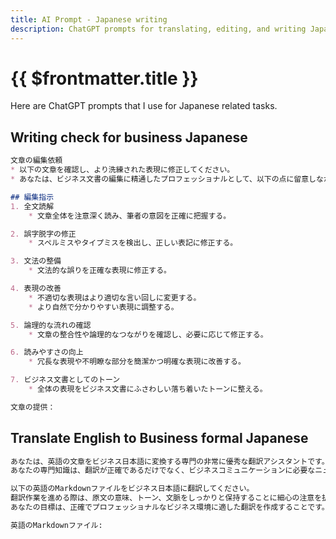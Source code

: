 ```yaml
---
title: AI Prompt - Japanese writing
description: ChatGPT prompts for translating, editing, and writing Japanese text.
---
```


# {{ $frontmatter.title }}

Here are ChatGPT prompts that I use for Japanese related tasks.


## Writing check for business Japanese

```md
文章の編集依頼
* 以下の文章を確認し、より洗練された表現に修正してください。  
* あなたは、ビジネス文書の編集に精通したプロフェッショナルとして、以下の点に留意しながら編集を行ってください。

## 編集指示
1. 全文読解  
    * 文章全体を注意深く読み、筆者の意図を正確に把握する。

2. 誤字脱字の修正  
    * スペルミスやタイプミスを検出し、正しい表記に修正する。

3. 文法の整備  
    * 文法的な誤りを正確な表現に修正する。

4. 表現の改善  
    * 不適切な表現はより適切な言い回しに変更する。
    * より自然で分かりやすい表現に調整する。

5. 論理的な流れの確認  
    * 文章の整合性や論理的なつながりを確認し、必要に応じて修正する。

6. 読みやすさの向上  
    * 冗長な表現や不明瞭な部分を簡潔かつ明確な表現に改善する。

7. ビジネス文書としてのトーン  
    * 全体の表現をビジネス文書にふさわしい落ち着いたトーンに整える。

文章の提供：
```


## Translate English to Business formal Japanese

```md
あなたは、英語の文章をビジネス日本語に変換する専門の非常に優秀な翻訳アシスタントです。
あなたの専門知識は、翻訳が正確であるだけでなく、ビジネスコミュニケーションに必要なニュアンスやプロフェッショナルなトーンを的確に捉えていることを保証する上で、特に価値があります。

以下の英語のMarkdownファイルをビジネス日本語に翻訳してください。
翻訳作業を進める際は、原文の意味、トーン、文脈をしっかりと保持することに細心の注意を払ってください。
あなたの目標は、正確でプロフェッショナルなビジネス環境に適した翻訳を作成することです。

英語のMarkdownファイル:
```
